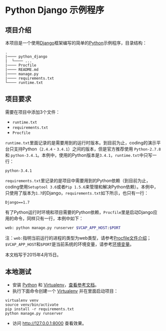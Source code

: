 # Python Django 示例程序
## 项目介绍
本项目是一个使用[Django](https://www.djangoproject.com/)框架编写的简单的[Python](https://www.python.org/)示例程序，目录结构：
```
.
|──── python_django
|  └──── ...
|──── Procfile
|──── README.md
|──── manage.py
|──── requirements.txt
└──── runtime.txt
```
## 项目要求
需要在项目中添加3个文件：

* `runtime.txt`
* `requirements.txt`
* `Procfile`

`runtime.txt`里面记录的是需要用到的运行时版本。到目前为止，coding的演示平台只支持Python（`2.4.4` - `3.4.1`）之间的版本，但是官方推荐使用 `Python-2.7.8` 和 `python-3.4.1`。本例中，使用的Python版本是`3.4.1`，`runtime.txt`中只写一行：
```
python-3.4.1
```

`requirements.txt`里记录的是项目中需要用到的Python依赖（到目前为止，coding使用`Setuptool 3.6`或者`Pip 1.5.6`来管理和解决Python依赖）。本例中，只使用了版本为`1.7`的Django，`requirements.txt`如下所示，也只有一行：
```
Django==1.7
```

有了Python运行时环境和项目需要的Python依赖，`Procfile`里是启动Django应用的命令，同样只有一行，本例中如下：
```bash
web: python manage.py runserver $VCAP_APP_HOST:$PORT
```
注：`web:`指明当前运行的进程的类型为web类型，请参考[Procfile文件介绍](http://docs.coding.io/references/procfile)；`$VCAP_APP_HOST`和`$PORT`是当前系统的环境变量，请参考[环境变量](http://docs.coding.io/references/env#vcap_app_host)。

本文档写于2015年4月15日。
## 本地测试

* 安装 [Python](https://www.python.org/) 和 [Virtualenv](https://pypi.python.org/pypi/virtualenv)，[查看参考文档](http://install.python-guide.org)。
* 执行下面命令创建一个 [Virtualenv](https://pypi.python.org/pypi/virtualenv) 并在里面启动项目：

```
virtualenv venv
source venv/bin/activate
pip install -r requirements.txt
python manage.py runserver
```
* 访问 <http://127.0.0.1:8000> 查看效果。